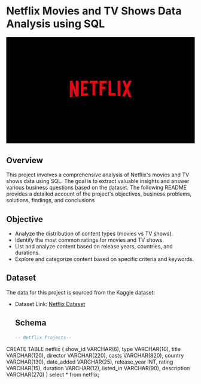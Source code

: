 # Netflix Movies and TV Shows Data  Analysis using SQL
![Netflix Logo](https://github.com/Mo-sajid/Netflix_SQL_Project/blob/main/Netflix%20Logo.jpg)

## Overview
This project involves a comprehensive analysis of Netflix's movies and TV shows data using SQL. The goal is to extract valuable insights and answer various business questions based on the dataset. The following README provides a detailed account of the project's objectives, business problems, solutions, findings, and conclusions

## Objective
- Analyze the distribution of content types (movies vs TV shows).
- Identify the most common ratings for movies and TV shows.
- List and analyze content based on release years, countries, and durations.
- Explore and categorize content based on specific criteria and keywords.

## Dataset
The data for this project is sourced from the Kaggle dataset:
- Dataset Link: [Netflix Dataset](https://www.kaggle.com/datasets/shivamb/netflix-shows?resource=download)

  ## Schema
  ```sql
  -- Netflix Projects--
CREATE TABLE netflix
(
	show_id VARCHAR(6),	
	type  VARCHAR(10),
	title VARCHAR(120),
	director VARCHAR(220),
	casts VARCHAR(820),
	country VARCHAR(130),
	date_added VARCHAR(25),
	release_year INT,
	rating VARCHAR(15),
	duration VARCHAR(12),
	listed_in VARCHAR(90),
	description VARCHAR(270)
)
select * from netflix; 
```
 

